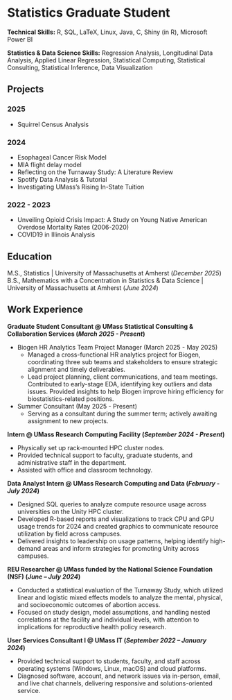 # Statistics Graduate Student

**Technical Skills:** R, SQL, LaTeX, Linux, Java, C, Shiny (in R), Microsoft Power BI

**Statistics & Data Science Skills:** Regression Analysis, Longitudinal Data Analysis, Applied Linear Regression, Statistical Computing, Statistical Consulting, Statistical Inference, Data Visualization

## Projects
### 2025
- Squirrel Census Analysis
### 2024
- Esophageal Cancer Risk Model
- MIA flight delay model
- Reflecting on the Turnaway Study: A Literature Review
- Spotify Data Analysis & Tutorial
- Investigating UMass’s Rising In-State Tuition
### 2022 - 2023
- Unveiling Opioid Crisis Impact: A Study on Young Native American Overdose Mortality Rates (2006-2020)
- COVID19 in Illinois Analysis

## Education
M.S., Statistics | University of Massachusetts at Amherst (*December 2025*)
B.S., Mathematics with a Concentration in Statistics & Data Science | University of Massachusetts at Amherst (*June 2024*)

## Work Experience
**Graduate Student Consultant @ UMass Statistical Consulting & Collaboration Services (*March 2025 - Present*)**
- Biogen HR Analytics Team Project Manager (March 2025 - May 2025)
  - Managed a cross-functional HR analytics project for Biogen, coordinating three sub teams and stakeholders to
ensure strategic alignment and timely deliverables.
  - Lead project planning, client communications, and team meetings. Contributed to early-stage EDA, identifying key outliers and data issues. Provided insights to help Biogen improve hiring efficiency for biostatistics-related positions.
- Summer Consultant (May 2025 - Present)
  - Serving as a consultant during the summer term; actively awaiting assignment to new projects.

**Intern @ UMass Research Computing Facility (*September 2024 - Present*)**
- Physically set up rack-mounted HPC cluster nodes.
- Provided technical support to faculty, graduate students, and administrative staff in the department.
- Assisted with office and classroom technology.
 
**Data Analyst Intern @ UMass Research Computing and Data (*February - July 2024*)**
- Designed SQL queries to analyze compute resource usage across universities on the Unity HPC cluster.
- Developed R-based reports and visualizations to track CPU and GPU usage trends for 2024 and created graphics to communicate resource utilization by field across campuses.
- Delivered insights to leadership on usage patterns, helping identify high-demand areas and inform strategies for promoting Unity across campuses.

**REU Researcher @ UMass funded by the National Science Foundation (NSF) (*June – July 2024*)**
- Conducted a statistical evaluation of the Turnaway Study, which utilized linear and logistic mixed effects models
to analyze the mental, physical, and socioeconomic outcomes of abortion access.
- Focused on study design, model assumptions, and handling nested correlations at the facility and individual levels, with attention to implications for reproductive health policy research.

**User Services Consultant I @ UMass IT (*September 2022 – January 2024*)**
- Provided technical support to students, faculty, and staff across operating systems (Windows, Linux, macOS) and
cloud platforms.
- Diagnosed software, account, and network issues via in-person, email, and live chat channels, delivering responsive and solutions-oriented service.
